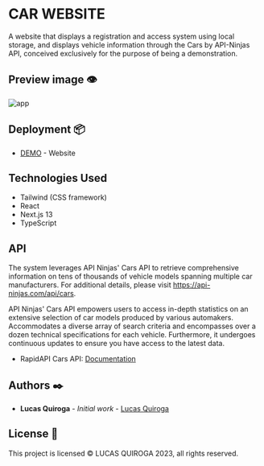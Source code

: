 # CAR WEBSITE

A website that displays a registration and access system using local storage, and displays vehicle information through the Cars by API-Ninjas API, conceived exclusively for the purpose of being a demonstration.

## Preview image 👁

![app](./public/app.jpg)

## Deployment 📦

- [DEMO](https://nike-website-gamma.vercel.app/) - Website

## Technologies Used

- Tailwind (CSS framework)
- React
- Next.js 13
- TypeScript

## API

The system leverages API Ninjas' Cars API to retrieve comprehensive information on tens of thousands of vehicle models spanning multiple car manufacturers. For additional details, please visit https://api-ninjas.com/api/cars.

API Ninjas' Cars API empowers users to access in-depth statistics on an extensive selection of car models produced by various automakers. Accommodates a diverse array of search criteria and encompasses over a dozen technical specifications for each vehicle. Furthermore, it undergoes continuous updates to ensure you have access to the latest data.

- RapidAPI Cars API: [Documentation](https://rapidapi.com/apininjas/api/cars-by-api-ninjas?utm_source=youtube.com%2FJavaScriptMastery&utm_medium=referral&utm_campaign=DevRel)

## Authors ✒️

- **Lucas Quiroga** - _Initial work_ - [Lucas Quiroga](https://github.com/Lucas-Quiroga)

## License 📄

This project is licensed © LUCAS QUIROGA 2023, all rights reserved.
